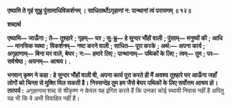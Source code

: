 **एष्यामि ते गृहं सुभ्रु पुंसामाधिविकर्शनम् ।** **साधितार्थोऽगृहाणां न: पान्थानां त्वं परायणम् ॥ १२॥** 

**शब्दार्थ** 

**एष्यामि—** **जाऊँगा** **; ते—** **तुश्हारे** **; गृहम्—** **घर** **; सु-भ्रु—** **हे सुन्दर भौंहों वाली** **; पुंसाम्—** **मनुष्यों की** **; आधि—** **मानसिक व्यथा** **;** **विकर्शनम्—** **नष्ट करने वाली** **; साधित—** **पूरा करके** **; अर्थ:—** **अपना कार्य** **; अगृहाणाम्—** **बिना घर वाले, बेघर** **; न:—** **हमारे** **लिए** **; पान्थानाम्—** **पथिकों के लिए** **; त्वम्—** **तुम** **; पर—** **सर्वश्रेष्ठ** **; अयनम्—** **आश्रय।** **.** 

**भगवान् कृष्ण ने कहा** **: हे सुन्दर भौंहों वाली षी, अपना कार्य पूरा करते ही मैं अवश्य** **तुश्हारे घर आऊँगा जहाँ लोगों को चिन्ता से मुक्ति मिल सकती है। निस्सन्देह तुम हम जैसे बेघर** **पथिकों के लिए सर्वोत्तम आश्रय हो।** **तात्पर्य :** *अगृहाणाम्* शब्द से श्रीकृष्ण न केवल यह इंगित करते हैं कि उनका कोई स्थायी निवास नहीं है अपितु यह भी कि वे अभी विवाहित नहीं हैं।  